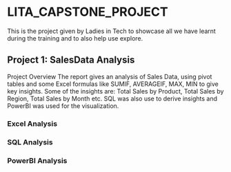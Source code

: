 # LITA_CAPSTONE_PROJECT
This is the project given by Ladies in Tech to showcase all we have learnt during the training and to also help use explore.

## Project 1: SalesData Analysis
Project Overview
The report gives an analysis of Sales Data, using pivot tables and some Excel formulas like SUMIF, AVERAGEIF, MAX, MIN to give key insights. Some of the insights are: Total Sales by Product, Total Sales by Region, Total Sales by Month etc. SQL was also use to derive insights and PowerBI was used for the visualization.

### Excel Analysis

### SQL Analysis
### PowerBI Analysis
